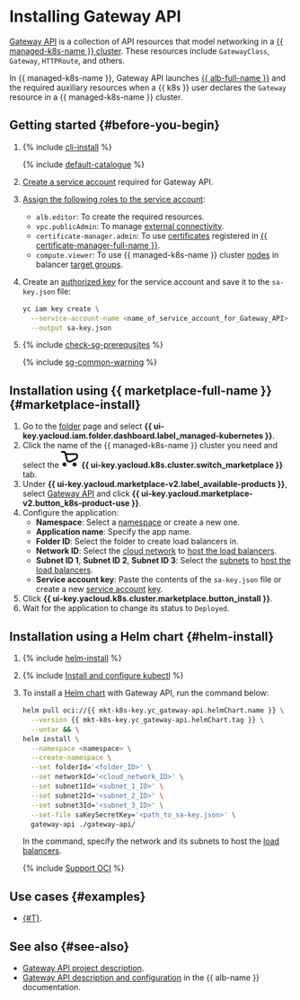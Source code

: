 # Installing Gateway API

[Gateway API](https://github.com/kubernetes-sigs/gateway-api) is a collection of API resources that model networking in a [{{ managed-k8s-name }} cluster](../../managed-kubernetes/concepts/index.md#kubernetes-cluster). These resources include `GatewayClass`, `Gateway`, `HTTPRoute`, and others.

In {{ managed-k8s-name }}, Gateway API launches [{{ alb-full-name }}](../../application-load-balancer/) and the required auxiliary resources when a {{ k8s }} user declares the `Gateway` resource in a {{ managed-k8s-name }} cluster.

## Getting started {#before-you-begin}

1. {% include [cli-install](../cli-install.md) %}

   {% include [default-catalogue](../default-catalogue.md) %}

1. [Create a service account](../../iam/operations/sa/create.md) required for Gateway API.
1. [Assign the following roles to the service account](../../iam/operations/sa/assign-role-for-sa.md):
   * `alb.editor`: To create the required resources.
   * `vpc.publicAdmin`: To manage [external connectivity](../../vpc/security/index.md#roles-list).
   * `certificate-manager.admin`: To use [certificates](../../certificate-manager/concepts/index.md#types) registered in [{{ certificate-manager-full-name }}](../../certificate-manager/).
   * `compute.viewer`: To use {{ managed-k8s-name }} cluster [nodes](../../managed-kubernetes/concepts/index.md#node-group) in balancer [target groups](../../application-load-balancer/concepts/target-group.md).
1. Create an [authorized key](../../iam/operations/authorized-key/create.md) for the service account and save it to the `sa-key.json` file:

   ```bash
   yc iam key create \
     --service-account-name <name_of_service_account_for_Gateway_API> \
     --output sa-key.json
   ```

1. {% include [check-sg-prerequsites](./security-groups/check-sg-prerequsites-lvl3.md) %}

    {% include [sg-common-warning](./security-groups/sg-common-warning.md) %}


## Installation using {{ marketplace-full-name }} {#marketplace-install}

1. Go to the [folder](../../resource-manager/concepts/resources-hierarchy.md#folder) page and select **{{ ui-key.yacloud.iam.folder.dashboard.label_managed-kubernetes }}**.
1. Click the name of the {{ managed-k8s-name }} cluster you need and select the ![Marketplace](../../_assets/console-icons/shopping-cart.svg) **{{ ui-key.yacloud.k8s.cluster.switch_marketplace }}** tab.
1. Under **{{ ui-key.yacloud.marketplace-v2.label_available-products }}**, select [Gateway API](/marketplace/products/yc/gateway-api) and click **{{ ui-key.yacloud.marketplace-v2.button_k8s-product-use }}**.
1. Configure the application:
   * **Namespace**: Select a [namespace](../../managed-kubernetes/concepts/index.md#namespace) or create a new one.
   * **Application name**: Specify the app name.
   * **Folder ID**: Select the folder to create load balancers in.
   * **Network ID**: Select the [cloud network](../../vpc/concepts/network.md#network) to [host the load balancers](../../application-load-balancer/concepts/application-load-balancer.md#lb-location).
   * **Subnet ID 1**, **Subnet ID 2**, **Subnet ID 3**: Select the [subnets](../../vpc/concepts/network.md#subnet) to [host the load balancers](../../application-load-balancer/concepts/application-load-balancer.md#lb-location).
   * **Service account key**: Paste the contents of the `sa-key.json` file or create a new [service account](../../iam/concepts/users/service-accounts.md) [key](../../iam/concepts/authorization/key.md).
1. Click **{{ ui-key.yacloud.k8s.cluster.marketplace.button_install }}**.
1. Wait for the application to change its status to `Deployed`.


## Installation using a Helm chart {#helm-install}

1. {% include [helm-install](helm-install.md) %}
1. {% include [Install and configure kubectl](kubectl-install.md) %}
1. To install a [Helm chart](https://helm.sh/docs/topics/charts/) with Gateway API, run the command below:

   ```bash
   helm pull oci://{{ mkt-k8s-key.yc_gateway-api.helmChart.name }} \
     --version {{ mkt-k8s-key.yc_gateway-api.helmChart.tag }} \
     --untar && \
   helm install \
     --namespace <namespace> \
     --create-namespace \
     --set folderId='<folder_ID>' \
     --set networkId='<cloud_network_ID>' \
     --set subnet1Id='<subnet_1_ID>' \
     --set subnet2Id='<subnet_2_ID>' \
     --set subnet3Id='<subnet_3_ID>' \
     --set-file saKeySecretKey='<path_to_sa-key.json>' \
     gateway-api ./gateway-api/
   ```

   In the command, specify the network and its subnets to host the [load balancers](../../application-load-balancer/concepts/application-load-balancer.md#lb-location).

   {% include [Support OCI](../../_includes/managed-kubernetes/note-helm-experimental-oci.md) %}

## Use cases {#examples}

* [{#T}](../../managed-kubernetes/tutorials/marketplace/gateway-api.md).

## See also {#see-also}

* [Gateway API project description](https://gateway-api.sigs.k8s.io/).
* [Gateway API description and configuration](../../application-load-balancer/tools/k8s-gateway-api/index.md) in the {{ alb-name }} documentation.
